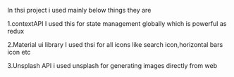 In thsi project i used mainly below things they are

1.contextAPI
I used this for state management globally which is powerful as redux

2.Material ui library
I used thsi for all icons like search icon,horizontal bars icon etc

3.Unsplash API
i used unsplash for generating images directly from web
